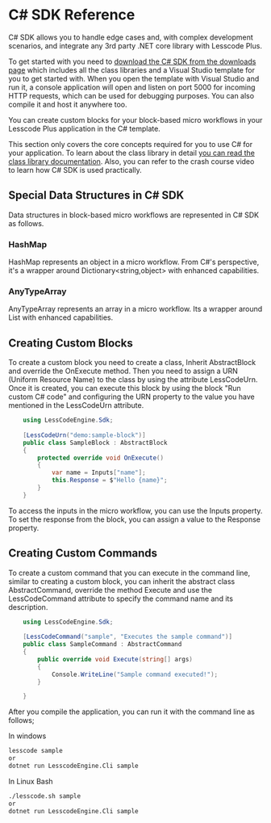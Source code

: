 
# C# SDK Reference

C# SDK allows you to handle edge cases and, with complex development scenarios, and integrate any 3rd party .NET core library with Lesscode Plus.

To get started with you need to [download the C# SDK from the downloads page](https://lesscode.plus/#/download) which includes all the class libraries and a Visual Studio template for you to get started with. When you open the template with Visual Studio and run it, a console application will open and listen on port 5000 for incoming HTTP requests, which can be used for debugging purposes. You can also compile it and host it anywhere too.

You can create custom blocks for your block-based micro workflows in your Lesscode Plus application in the C# template. 

This section only covers the core concepts required for you to use C# for your application. To learn about the class library in detail [you can read the class library documentation](https://lesscode.plus/cssdk/). Also, you can refer to the crash course video to learn how C# SDK is used practically.



## Special Data Structures in C# SDK

Data structures in block-based micro workflows are represented in C# SDK as follows.

### HashMap

HashMap represents an object in a micro workflow. From C#'s perspective, it's a wrapper around Dictionary<string,object> with enhanced capabilities.


### AnyTypeArray

AnyTypeArray represents an array in a micro workflow. Its a wrapper around List<object> with enhanced capabilities.


## Creating Custom Blocks

To create a custom block you need to create a class, Inherit AbstractBlock and override the OnExecute method.  Then you need to assign a URN (Uniform Resource Name) to the class by using the attribute LessCodeUrn. Once it is created, you can execute this block by using the block "Run custom C# code" and configuring the URN property to the value you have mentioned in the LessCodeUrn attribute.

```csharp
	using LessCodeEngine.Sdk;
	
    [LessCodeUrn("demo:sample-block")]
    public class SampleBlock : AbstractBlock
    {
        protected override void OnExecute()
        {
            var name = Inputs["name"];
            this.Response = $"Hello {name}";
        }
    }
```

To access the inputs in the micro workflow, you can use the Inputs property.
To set the response from the block, you can assign a value to the Response property.

## Creating Custom Commands

To create a custom command that you can execute in the command line, similar to creating a custom block, you can inherit the abstract class AbstractCommand, override the method Execute and use the LessCodeCommand attribute to specify the command name and its description.


```csharp
	using LessCodeEngine.Sdk;
	
    [LessCodeCommand("sample", "Executes the sample command")]
    public class SampleCommand : AbstractCommand
    {
        public override void Execute(string[] args)
        {
            Console.WriteLine("Sample command executed!");
        }

    }
```

After  you compile the application, you can run it with the command line as follows;

In windows

```bash
lesscode sample 
or
dotnet run LesscodeEngine.Cli sample
```
In Linux Bash

```bash
./lesscode.sh sample
or
dotnet run LesscodeEngine.Cli sample
```